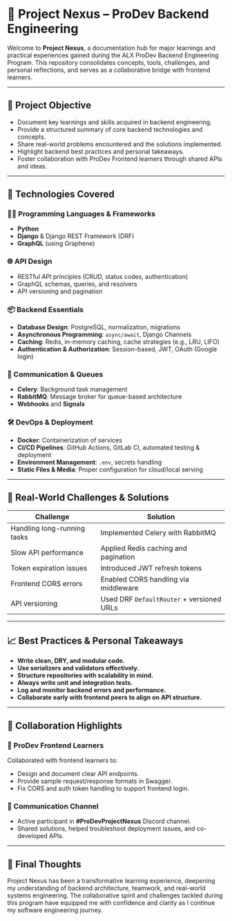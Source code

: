 # 🧠 Project Nexus – ProDev Backend Engineering

Welcome to **Project Nexus**, a documentation hub for major learnings and practical experiences gained during the ALX ProDev Backend Engineering Program. This repository consolidates concepts, tools, challenges, and personal reflections, and serves as a collaborative bridge with frontend learners.

---

## 📌 Project Objective

* Document key learnings and skills acquired in backend engineering.
* Provide a structured summary of core backend technologies and concepts.
* Share real-world problems encountered and the solutions implemented.
* Highlight backend best practices and personal takeaways.
* Foster collaboration with ProDev Frontend learners through shared APIs and ideas.

---

## 🚀 Technologies Covered

### 👨‍💻 Programming Languages & Frameworks

* **Python**
* **Django** & Django REST Framework (DRF)
* **GraphQL** (using Graphene)

### 🌐 API Design

* RESTful API principles (CRUD, status codes, authentication)
* GraphQL schemas, queries, and resolvers
* API versioning and pagination

### 📦 Backend Essentials

* **Database Design**: PostgreSQL, normalization, migrations
* **Asynchronous Programming**: `async/await`, Django Channels
* **Caching**: Redis, in-memory caching, cache strategies (e.g., LRU, LIFO)
* **Authentication & Authorization**: Session-based, JWT, OAuth (Google login)

### 🔄 Communication & Queues

* **Celery**: Background task management
* **RabbitMQ**: Message broker for queue-based architecture
* **Webhooks** and **Signals**

### 🛠️ DevOps & Deployment

* **Docker**: Containerization of services
* **CI/CD Pipelines**: GitHub Actions, GitLab CI, automated testing & deployment
* **Environment Management**: `.env`, secrets handling
* **Static Files & Media**: Proper configuration for cloud/local serving

---

## 🔧 Real-World Challenges & Solutions

| Challenge                   | Solution                                  |
| --------------------------- | ----------------------------------------- |
| Handling long-running tasks | Implemented Celery with RabbitMQ          |
| Slow API performance        | Applied Redis caching and pagination      |
| Token expiration issues     | Introduced JWT refresh tokens             |
| Frontend CORS errors        | Enabled CORS handling via middleware      |
| API versioning              | Used DRF `DefaultRouter` + versioned URLs |

---

## 📈 Best Practices & Personal Takeaways

* **Write clean, DRY, and modular code.**
* **Use serializers and validators effectively.**
* **Structure repositories with scalability in mind.**
* **Always write unit and integration tests.**
* **Log and monitor backend errors and performance.**
* **Collaborate early with frontend peers to align on API structure.**

---

## 🤝 Collaboration Highlights

### 👥 ProDev Frontend Learners

Collaborated with frontend learners to:

* Design and document clear API endpoints.
* Provide sample request/response formats in Swagger.
* Fix CORS and auth token handling to support frontend login.

### 💬 Communication Channel

* Active participant in **#ProDevProjectNexus** Discord channel.
* Shared solutions, helped troubleshoot deployment issues, and co-developed APIs.

---

## 📌 Final Thoughts

Project Nexus has been a transformative learning experience, deepening my understanding of backend architecture, teamwork, and real-world systems engineering. The collaborative spirit and challenges tackled during this program have equipped me with confidence and clarity as I continue my software engineering journey.
